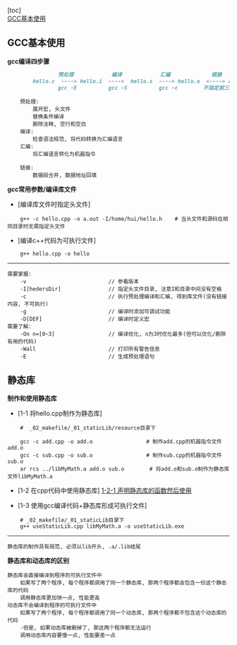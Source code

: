 [toc]    
    [GCC基本使用](#GCC基本使用)

## GCC基本使用
**gcc编译四步骤**
```markdown
                预处理            编译            汇编             链接
        hello.c  ----> hello.i  ---->  hello.s  ----> hello.o  <----> a.out
                gcc -E          gcc -S          gcc -c        不指定前三个

```
        预处理: 
            展开宏, 头文件
            替换条件编译
            删除注释, 空行和空白
        编译:
            检查语法规范, 将代码转换为汇编语言
        汇编:
            将汇编语言转化为机器指令
        
        链接: 
            数据段合并, 数据地址回填


**gcc常用参数/编译库文件**    

-   [编译库文件时指定头文件]
```shell
    g++ -c hello.cpp -o a.out -I/home/hui/hello.h    # 当头文件和源码在相同目录时无需指定头文件
```

-   [编译c++代码为可执行文件]   
```shell
    g++ hello.cpp -o hello
```

----
    需要掌握:
        -v                          // 参看版本
        -I[hedersDir]               // 指定头文件目录, 注意I和目录中间没有空格
        -c                          // 执行预处理编译和汇编, 得到库文件(没有链接内容, 不可执行)
        -g                          // 编译时添加可调试功能
        -D[DEF]                     // 编译时定义宏
    需要了解:
        -On n=[0~3]                 // 编译优化, n为3时优化最多(但可以优化/删除有用的代码)
        -Wall                       // 打印所有警告信息 
        -E                          // 生成预处理语句

## 静态库


**制作和使用静态库**
-   [1-1 将hello.cpp制作为静态库]
```shell
    #  _02_makefile/_01_staticLib/resource目录下
    
    gcc -c add.cpp -o add.o                 # 制作add.cpp的机器指令文件add.o
    gcc -c sub.cpp -o sub.o                 # 制作sub.cpp的机器指令文件sub.o
    ar rcs ../libMyMath.a add.o sub.o        # 将add.o和sub.o制作为静态库文件libMyMath.a

``` 
-   [1-2 在cpp代码中使用静态库]
        [1-2-1 声明静态库的函数然后使用](./_01_staticLib/useStaticLib.cpp)
    
-   [1-3 使用gcc编译代码+静态库形成可执行文件]
```shell
    # _02_makefile/_01_staticLib目录下
    g++ useStaticLib.cpp libMyMath.a -o useStaticLib.exe

```
---
    静态库的制作具有规范, 必须以lib开头, .a/.lib结尾

**静态库和动态库的区别**

    静态库会直接编译到程序的可执行文件中
        如果写了两个程序, 每个程序都调用了同一个静态库, 那两个程序都会包含一份这个静态库的代码
        调用静态库更加快一点, 性能更高
    动态库不会编译到程序的可执行文件中
        如果写了两个程序, 每个程序都调用了同一个动态库, 那两个程序都不包含这个动态库的代码
        -但是, 如果动态库被删掉了, 那这两个程序都无法运行
        调用动态库内容要慢一点, 性能要差一点
